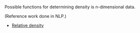 Possible functions for determining density is n-dimensional data.

(Reference work done in NLP.)

* [Relative density](https://en.wikipedia.org/wiki/Relative_density)
